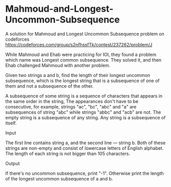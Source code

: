 # Mahmoud-and-Longest-Uncommon-Subsequence
A solution for Mahmoud and Longest Uncommon Subsequence problem on codeforces  https://codeforces.com/group/s2nfhssfTk/contest/237262/problem/J

While Mahmoud and Ehab were practicing for IOI, they found a problem which name was Longest common subsequence. They solved it, and then Ehab challenged Mahmoud with another problem.

Given two strings a and b, find the length of their longest uncommon subsequence, which is the longest string that is a subsequence of one of them and not a subsequence of the other.

A subsequence of some string is a sequence of characters that appears in the same order in the string, The appearances don't have to be consecutive, for example, strings "ac", "bc", "abc" and "a" are subsequences of string "abc" while strings "abbc" and "acb" are not. The empty string is a subsequence of any string. Any string is a subsequence of itself.

Input

The first line contains string a, and the second line — string b. Both of these strings are non-empty and consist of lowercase letters of English alphabet. The length of each string is not bigger than 105 characters.

Output

If there's no uncommon subsequence, print "-1". Otherwise print the length of the longest uncommon subsequence of a and b.
